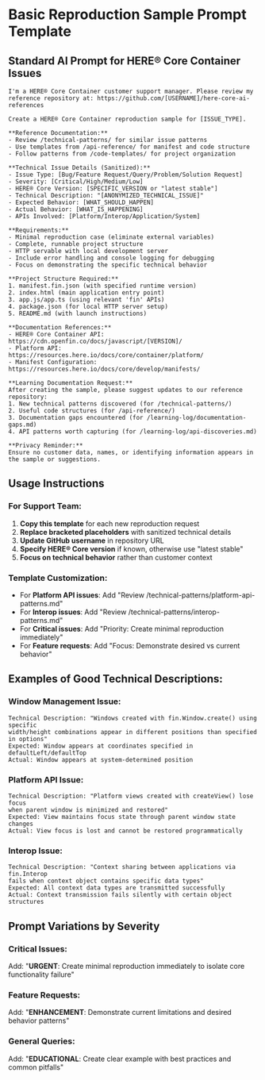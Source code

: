 # Basic Reproduction Sample Prompt Template

## Standard AI Prompt for HERE® Core Container Issues

```
I'm a HERE® Core Container customer support manager. Please review my reference repository at: https://github.com/[USERNAME]/here-core-ai-references

Create a HERE® Core Container reproduction sample for [ISSUE_TYPE].

**Reference Documentation:**
- Review /technical-patterns/ for similar issue patterns
- Use templates from /api-reference/ for manifest and code structure
- Follow patterns from /code-templates/ for project organization

**Technical Issue Details (Sanitized):**
- Issue Type: [Bug/Feature Request/Query/Problem/Solution Request]
- Severity: [Critical/High/Medium/Low]
- HERE® Core Version: [SPECIFIC_VERSION or "latest stable"]
- Technical Description: "[ANONYMIZED_TECHNICAL_ISSUE]"
- Expected Behavior: [WHAT_SHOULD_HAPPEN]
- Actual Behavior: [WHAT_IS_HAPPENING]
- APIs Involved: [Platform/Interop/Application/System]

**Requirements:**
- Minimal reproduction case (eliminate external variables)
- Complete, runnable project structure
- HTTP servable with local development server
- Include error handling and console logging for debugging
- Focus on demonstrating the specific technical behavior

**Project Structure Required:**
1. manifest.fin.json (with specified runtime version)
2. index.html (main application entry point)
3. app.js/app.ts (using relevant 'fin' APIs)
4. package.json (for local HTTP server setup)
5. README.md (with launch instructions)

**Documentation References:**
- HERE® Core Container API: https://cdn.openfin.co/docs/javascript/[VERSION]/
- Platform API: https://resources.here.io/docs/core/container/platform/
- Manifest Configuration: https://resources.here.io/docs/core/develop/manifests/

**Learning Documentation Request:**
After creating the sample, please suggest updates to our reference repository:
1. New technical patterns discovered (for /technical-patterns/)
2. Useful code structures (for /api-reference/)
3. Documentation gaps encountered (for /learning-log/documentation-gaps.md)
4. API patterns worth capturing (for /learning-log/api-discoveries.md)

**Privacy Reminder:**
Ensure no customer data, names, or identifying information appears in the sample or suggestions.
```

## Usage Instructions

### For Support Team:
1. **Copy this template** for each new reproduction request
2. **Replace bracketed placeholders** with sanitized technical details
3. **Update GitHub username** in repository URL
4. **Specify HERE® Core version** if known, otherwise use "latest stable"
5. **Focus on technical behavior** rather than customer context

### Template Customization:
- For **Platform API issues**: Add "Review /technical-patterns/platform-api-patterns.md"
- For **Interop issues**: Add "Review /technical-patterns/interop-patterns.md" 
- For **Critical issues**: Add "Priority: Create minimal reproduction immediately"
- For **Feature requests**: Add "Focus: Demonstrate desired vs current behavior"

## Examples of Good Technical Descriptions:

### Window Management Issue:
```
Technical Description: "Windows created with fin.Window.create() using specific 
width/height combinations appear in different positions than specified in options"
Expected: Window appears at coordinates specified in defaultLeft/defaultTop
Actual: Window appears at system-determined position
```

### Platform API Issue:
```
Technical Description: "Platform views created with createView() lose focus 
when parent window is minimized and restored"
Expected: View maintains focus state through parent window state changes
Actual: View focus is lost and cannot be restored programmatically
```

### Interop Issue:
```
Technical Description: "Context sharing between applications via fin.Interop 
fails when context object contains specific data types"
Expected: All context data types are transmitted successfully
Actual: Context transmission fails silently with certain object structures
```

## Prompt Variations by Severity

### Critical Issues:
Add: "**URGENT**: Create minimal reproduction immediately to isolate core functionality failure"

### Feature Requests:
Add: "**ENHANCEMENT**: Demonstrate current limitations and desired behavior patterns"

### General Queries:
Add: "**EDUCATIONAL**: Create clear example with best practices and common pitfalls"
